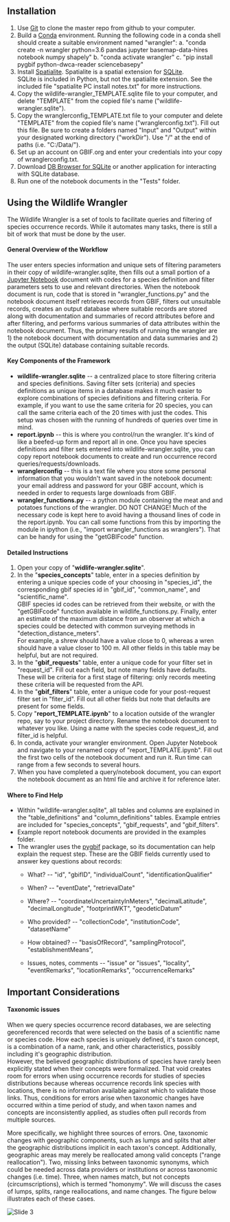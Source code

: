 ## Installation
1.  Use [Git](https://git-scm.com/) to clone the master repo from github to your computer.
2.  Build a [Conda](https://docs.conda.io/projects/conda/en/latest/index.html) environment. Running the following code in a conda shell
    should create a suitable environment named "wrangler":
    a. "conda create -n wrangler python=3.6 pandas jupyter basemap-data-hires notebook numpy shapely"
    b. "conda activate wrangler"
    c. "pip install pygbif python-dwca-reader sciencebasepy"
3.  Install [Spatialite](https://www.gaia-gis.it/fossil/libspatialite/index).  Spatialite is a spatial extension for [SQLite](https://www.sqlite.org/index.html).  
    SQLite is included in Python, but not the spatialite extension.  See the included file "spatialite PC install notes.txt" for more instructions.
4.  Copy the wildlife-wrangler_TEMPLATE.sqlite file to your computer, and
    delete "TEMPLATE" from the copied file's name ("wildlife-wrangler.sqlite").
5.  Copy the wranglerconfig_TEMPLATE.txt file to your computer and delete
    "TEMPLATE" from the copied file's name ("wranglerconfig.txt").  Fill out
    this file.  Be sure to create a folders named "Input" and "Output"
    within your designated working directory ("workDir").  Use "/" at the
    end of paths (i.e. "C:/Data/").
6.  Set up an account on GBIF.org and enter your credentials into
    your copy of wranglerconfig.txt.
7.  Download [DB Browser for SQLite](https://sqlitebrowser.org/) or
    another application for interacting with SQLite database.
8.  Run one of the notebook documents in the "Tests" folder.

## Using the Wildlife Wrangler
The Wildlife Wrangler is a set of tools to facilitate queries and filtering of
species occurrence records.  While it automates many tasks, there is still
a bit of work that must be done by the user.

#### General Overview of the Workflow
The user enters species information and unique sets of filtering parameters in their copy of wildlife-wrangler.sqlite, then fills out a small portion of a
[Jupyter Notebook](https://jupyter.org/) document with codes for a species definition and filter parameters sets to use and relevant directories.  When the notebook document is
run, code that is stored in "wrangler_functions.py" and the notebook document itself retrieves records from GBIF, filters out unsuitable records, creates an output database where suitable records are stored along with documentation and summaries of record attributes before and after filtering, and performs various summaries of data attributes within the notebook document.  Thus, the primary results of running the wrangler are 1) the notebook document with documentation and data summaries and 2) the output (SQLite) database containing suitable records.  

#### Key Components of the Framework
*  __wildlife-wrangler.sqlite__ -- a centralized place to store filtering
   criteria and species definitions.  Saving filter sets (criteria) and species definitions as unique items in a database makes it much easier to explore
   combinations of species definitions and filtering criteria.  For example, if you want to use the same criteria for 20 species, you can call the same criteria each of the 20 times with just the codes.  This setup was chosen with the running of hundreds of queries over time in mind.
*  __report.ipynb__ -- this is where you control/run the wrangler.  It's
   kind of like a beefed-up form and report all in one.  Once you have species definitions and filter sets entered into wildlife-wrangler.sqlite, you can copy report notebook documents to create and run occurrence record queries/requests/downloads.
*  __wranglerconfig__ -- this is a text file where you store some personal
   information that you wouldn't want saved in the notebook document: your email
   address and password for your GBIF account, which is needed in order to
   requests large downloads from GBIF.
*  __wrangler_functions.py__ -- a python module containing the meat and
   and potatoes functions of the wrangler.  DO NOT CHANGE!  Much of the necessary code is kept here to avoid having a thousand lines of code in the report.ipynb.  You can call some functions from this by importing the module in ipython (i.e., "import wrangler_functions as wranglers").  That
   can be handy for using the "getGBIFcode" function.

#### Detailed Instructions
1.  Open your copy of "__widlife-wrangler.sqlite__".  
2.  In the "__species_concepts__" table, enter in a species definition by
    entering a unique species code of your choosing in "species_id", the
    corresponding gbif species id in "gbif_id", "common_name", and "scientific_name".  
    GBIF species id codes can be retrieved from their website, or with the
    "getGBIFcode" function available in wildlife_functions.py.  Finally, enter
    an estimate of the maximum distance from an observer at which a species
    could be detected with common surveying methods in "detection_distance_meters".  
    For example, a shrew should have a value close to 0, whereas a wren should
    have a value closer to 100 m.  All other fields in this table may be
    helpful, but are not required.
3.  In the "__gbif_requests__" table, enter a unique code for your filter
    set in "request_id".  Fill out each field, but note many fields have defaults.  These will be criteria for a first stage of filtering: only records meeting these criteria will be requested from the API.
4.  In the "__gbif_filters__" table, enter a unique code for your
    post-request filter set in "fiter_id". Fill out all other fields but note that defaults are present for some fields.  
5.  Copy "__report_TEMPLATE.ipynb__" to a location outside of the wrangler
    repo, say to your project directory.  Rename the notebook document to whatever
    you like.  Using a name with the species code request_id, and filter_id is helpful.
6.  In conda, activate your wrangler environment.  Open Jupyter Notebook
    and navigate to your renamed copy of "report_TEMPLATE.ipynb".  Fill out
    the first two cells of the notebook document and run it.  Run time can range from
    a few seconds to several hours.
7.  When you have completed a query/notebook document, you can export the notebook document as
    an html file and archive it for reference later.  

#### Where to Find Help
*  Within "wildlife-wrangler.sqlite", all tables and columns are explained
   in the "table_definitions" and "column_definitions" tables.  Example
   entries are included for "species_concepts", "gbif_requests", and "gbif_filters".
*  Example report notebook documents are provided in the examples folder.
*  The wrangler uses the [pygbif](https://pygbif.readthedocs.io/en/latest/)
   package, so its documentation can help explain the request step.
   These are the GBIF fields currently used to answer key questions about records:
   * What? -- "id", "gbifID", "individualCount", "identificationQualifier"

   * When? -- "eventDate", "retrievalDate"

   * Where? -- "coordinateUncertaintyInMeters", "decimalLatitude", "decimalLongitude", "footprintWKT", "geodeticDatum"

   * Who provided? -- "collectionCode", "institutionCode", "datasetName"

   * How obtained? -- "basisOfRecord", "samplingProtocol", "establishmentMeans",

   * Issues, notes, comments -- "issue" or "issues", "locality", "eventRemarks", "locationRemarks", "occurrenceRemarks"

## Important Considerations

#### Taxonomic issues
When we query species occurrence record databases, we are selecting georeferenced
records that were selected on the basis of a scientific name or species code.  How
each species is uniquely defined, it's taxon concept, is a combination of a name,
rank, and other characteristics, possibly including it's geographic distribution.  
However, the believed geographic distributions of species have rarely been explicitly
stated when their concepts were formalized.  That void creates room for errors
when using occurrence records for studies of species distributions because whereas
occurrence records link species with locations, there is no information available
against which to validate those links.  Thus, conditions for errors arise when
taxonomic changes have occurred within a time period of study, and when taxon names
and concepts are inconsistently applied, as studies often pull records from
multiple sources.

More specifically, we highlight three sources of errors.  One, taxonomic changes with
geographic components, such as lumps and splits that alter the geographic distributions
implicit in each taxon's concept.  Additionally, geographic areas may merely be
reallocated among valid concepts ("range reallocation").  Two, missing links between
taxonomic synonyms, which could be needed across data providers or institutions or
across taxonomic changes (i.e. time).  Three, when names match, but not concepts
(circumscriptions), which is termed "homonymy".  We will discuss the cases of
lumps, splits, range reallocations, and name changes.  The figure below illustrates
each of these cases.

![Slide 3](T:/Taxonomy/lump-split-reallocate-change.png)
